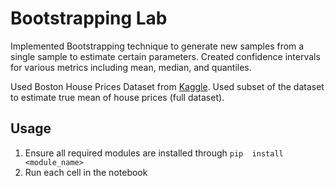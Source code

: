 # Bootstrapping Lab
Implemented Bootstrapping technique to generate new samples from a single sample to estimate certain parameters. Created confidence intervals for various metrics including mean, median, and quantiles.

Used Boston House Prices Dataset from [Kaggle](https://www.kaggle.com/datasets/fedesoriano/the-boston-houseprice-data?select=boston.csv). Used subset of the dataset to estimate true mean of house prices (full dataset).

## Usage
1. Ensure all required modules are installed through `pip  install <module_name>`
2. Run each cell in the notebook

